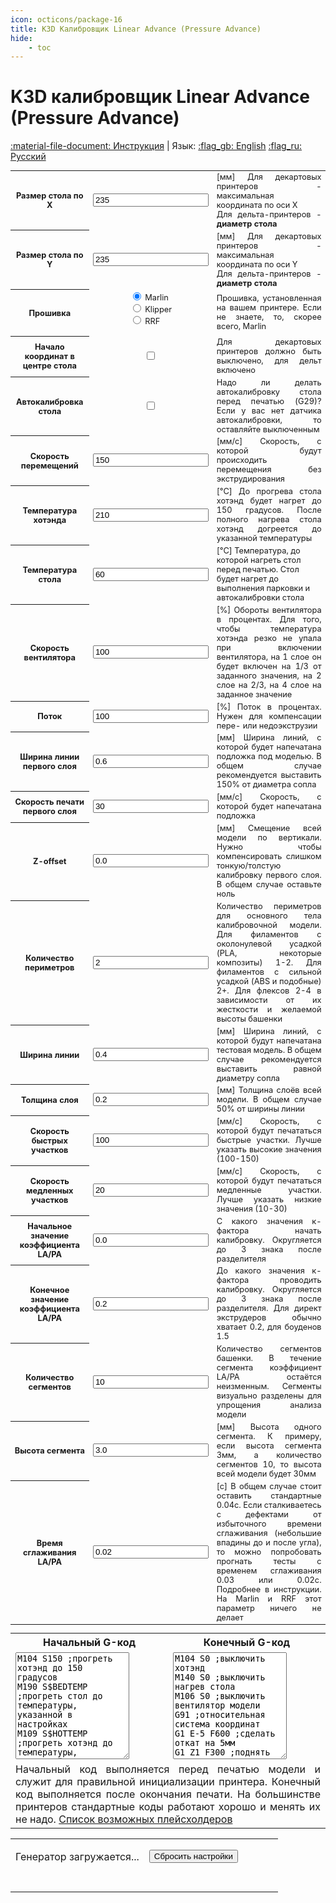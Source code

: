 ```yaml
---
icon: octicons/package-16
title: K3D Калибровщик Linear Advance (Pressure Advance)
hide:
    - toc
---
```


<h1 class="lang" id="header.title">K3D калибровщик Linear Advance (Pressure Advance)</h1>

<script src="../assets/js/lib.js"></script>
<script src="../assets/js/wasm_exec.js"></script>
<script src="../assets/js/gwaloader.js"></script>
<script src="../assets/js/streamsavermin.js"></script>

[:material-file-document: Инструкция](./index.md) | Язык: [:flag_gb: English](?lang=en) [:flag_ru: Русский](?lang=ru)

<table style="width: 100%; font-size: 0.8rem;">
    <tbody>
    <!-- Параметры принтера -->
        <tr>
            <th class="lang" id="table.bed_size_x.title">Размер стола по X</td>
            <td style="text-align:center"><input class="calibratorInput" type="text" id="k3d_la_bedX" name="k3d_la_bedX" value="235"></td>
            <td class="lang" id="table.bed_size_x.description" style="text-align: justify;">[мм] Для декартовых принтеров - максимальная координата по оси X<br>Для дельта-принтеров - <b>диаметр стола</b></td>
        </tr>
        <tr>
            <th class="lang" id="table.bed_size_y.title">Размер стола по Y</td>
            <td style="text-align:center"><input class="calibratorInput" type="text" id="k3d_la_bedY" name="k3d_la_bedY" value="235"></td>
            <td class="lang" id="table.bed_size_y.description" style="text-align: justify;">[мм] Для декартовых принтеров - максимальная координата по оси Y<br>Для дельта-принтеров - <b>диаметр стола</b></td>
        </tr>
        <tr>
            <th class="lang" id="table.firmware.title">Прошивка</td>
            <td align="center">
                <form style="text-align:left; width:fit-content;"><input type="radio" id="k3d_la_firmwareMarlin" name="k3d_la_firmware" value="Marlin" checked><label for="k3d_la_firmwareMarlin"> Marlin</label><br>
                <input type="radio" id="k3d_la_firmwareKlipper" name="k3d_la_firmware" value="Klipper"><label for="k3d_la_firmwareKlipper"> Klipper</label><br>
                <input type="radio" id="k3d_la_firmwareRRF" name="k3d_la_firmware" value="RRF"><label for="k3d_la_firmwareRRF"> RRF</label>
                </form>
            </td>
            <td class="lang" id="table.firmware.description" style="text-align: justify;">Прошивка, установленная на вашем принтере. Если не знаете, то, скорее всего, Marlin</td>
        </tr>
        <tr>
            <th class="lang" id="table.delta.title">Начало координат в центре стола</td>
            <td style="text-align:center"><input type="checkbox" id="k3d_la_delta" name="k3d_la_delta"></td>
            <td class="lang" id="table.delta.description" style="text-align: justify;">Для декартовых принтеров должно быть выключено, для дельт включено</td>
        </tr>
        <tr>
            <th class="lang" id="table.bed_probe.title">Автокалибровка стола</td>
            <td style="text-align:center"><input type="checkbox" id="k3d_la_g29" name="k3d_la_g29"></td>
            <td class="lang" id="table.bed_probe.description" style="text-align: justify;">Надо ли делать автокалибровку стола перед печатью (G29)? Если у вас нет датчика автокалибровки, то
                оставляйте выключенным</td>
        </tr>
        <tr>
            <th class="lang" id="table.travel_speed.title">Скорость перемещений</td>
            <td style="text-align:center"><input class="calibratorInput" type="text" id="k3d_la_travelSpeed" name="k3d_la_travelSpeed" value="150"></td>
            <td class="lang" id="table.travel_speed.description" style="text-align: justify;">[мм/с] Скорость, с которой будут происходить перемещения без экструдирования</td>
        </tr>
    <!-- Параметры филамента -->
        <tr>
            <th class="lang" id="table.hotend_temp.title">Температура хотэнда</td>
            <td style="text-align:center"><input class="calibratorInput" type="text" id="k3d_la_hotendTemperature" name="k3d_la_hotendTemperature" value="210"></td>
            <td class="lang" id="table.hotend_temp.description" style="text-align: justify;">[°C] До прогрева стола хотэнд будет нагрет до 150 градусов. После полного нагрева стола хотэнд догреется до
                указанной температуры</td>
        </tr>
        <tr>
            <th class="lang" id="table.bed_temp.title">Температура стола</td>
            <td style="text-align:center"><input class="calibratorInput" type="text" id="k3d_la_bedTemperature" name="k3d_la_bedTemperature" value="60"></td>
            <td class="lang" id="table.bed_temp.description">[°C] Температура, до которой нагреть стол перед печатью. Стол будет нагрет до выполнения парковки и автокалибровки стола</td>
        </tr>
        <tr>
            <th class="lang" id="table.fan_speed.title">Скорость вентилятора</td>
            <td style="text-align:center"><input class="calibratorInput" type="text" id="k3d_la_cooling" name="k3d_la_cooling" value="100"></td>
            <td class="lang" id="table.fan_speed.description" style="text-align: justify;">[%] Обороты вентилятора в процентах. Для того, чтобы температура хотэнда резко не упала при включении вентилятора, на 1 слое он будет включен на 1/3 от заданного значения, на 2 слое на 2/3, на 4 слое на заданное значение</td>
        </tr>
        <tr>
            <th class="lang" id="table.flow.title">Поток</td>
            <td style="text-align:center"><input class="calibratorInput" type="text" id="k3d_la_flow" name="k3d_la_flow" value="100"></td>
            <td class="lang" id="table.flow.description" style="text-align: justify;">[%] Поток в процентах. Нужен для компенсации пере- или недоэкструзии</td>
        </tr>
    <!-- Параметры первого слоя -->
        <tr>
            <th class="lang" id="table.first_line_width.title">Ширина линии первого слоя</td>
            <td style="text-align:center"><input class="calibratorInput" type="text" id="k3d_la_firstLayerLineWidth" name="k3d_la_firstLayerLineWidth" value="0.6"></td>
            <td class="lang" id="table.first_line_width.description" style="text-align: justify;">[мм] Ширина линий, с которой будет напечатана подложка под моделью. В общем случае рекомендуется выставить 150% от диаметра сопла</td>
        </tr>
        <tr>
            <th class="lang" id="table.first_print_speed.title">Скорость печати первого слоя</td>
            <td style="text-align:center"><input class="calibratorInput" type="text" id="k3d_la_firstLayerSpeed" name="k3d_la_firstLayerSpeed" value="30"></td>
            <td class="lang" id="table.first_print_speed.description" style="text-align: justify;">[мм/с] Скорость, с которой будет напечатана подложка</td>
        </tr>
        <tr>
            <th class="lang" id="table.z_offset.title">Z-offset</td>
            <td style="text-align:center"><input class="calibratorInput" type="text" id="k3d_la_zOffset" name="k3d_la_zOffset" value="0.0"></td>
            <td class="lang" id="table.z_offset.description" style="text-align: justify;">[мм] Смещение всей модели по вертикали. Нужно чтобы компенсировать слишком тонкую/толстую калибровку первого слоя. В общем случае оставьте ноль</td>
        </tr>
    <!-- Параметры модели -->
        <tr>
            <th class="lang" id="table.num_perimeters.title">Количество периметров</td>
            <td style="text-align:center"><input class="calibratorInput" type="text" id="k3d_la_numPerimeters" name="k3d_la_numPerimeters" value="2"></td>
            <td class="lang" id="table.num_perimeters.description" style="text-align: justify;">Количество периметров для основного тела калибровочной модели. Для филаментов с околонулевой усадкой (PLA,
                некоторые композиты) 1-2. Для филаментов с сильной усадкой (ABS и подобные) 2+. Для флексов 2-4 в зависимости
                от их жесткости и желаемой высоты башенки</td>
        </tr>
        <tr>
            <th class="lang" id="table.line_width.title">Ширина линии</td>
            <td style="text-align:center"><input class="calibratorInput" type="text" id="k3d_la_lineWidth" name="k3d_la_lineWidth" value="0.4"></td>
            <td class="lang" id="table.line_width.description" style="text-align: justify;">[мм] Ширина линий, с которой будут напечатана тестовая модель. В общем случае рекомендуется выставить равной диаметру сопла</td>
        </tr>
        <tr>
            <th class="lang" id="table.layer_height.title">Толщина слоя</td>
            <td style="text-align:center"><input class="calibratorInput" type="text" id="k3d_la_layerHeight" name="k3d_la_layerHeight" value="0.2"></td>
            <td class="lang" id="table.layer_height.description" style="text-align: justify;">[мм] Толщина слоёв всей модели. В общем случае 50% от ширины линии</td>
        </tr>
    <!-- Параметры калибровки -->
        <tr>
            <th class="lang" id="table.fast_segment_speed.title">Скорость быстрых участков</td>
            <td style="text-align:center"><input class="calibratorInput" type="text" id="k3d_la_fastPrintSpeed" name="k3d_la_fastPrintSpeed" value="100"></td>
            <td class="lang" id="table.fast_segment_speed.description" style="text-align: justify;">[мм/с] Скорость, с которой будут печататься быстрые участки. Лучше указать высокие значения (100-150)</td>
        </tr>
        <tr>
            <th class="lang" id="table.slow_segment_speed.title">Скорость медленных участков</td>
            <td style="text-align:center"><input class="calibratorInput" type="text" id="k3d_la_slowPrintSpeed" name="k3d_la_slowPrintSpeed" value="20"></td>
            <td class="lang" id="table.slow_segment_speed.description" style="text-align: justify;">[мм/с] Скорость, с которой будут печататься медленные участки. Лучше указать низкие значения (10-30)</td>
        </tr>
        <tr>
            <th class="lang" id="table.init_la.title">Начальное значение коэффициента LA/PA</td>
            <td style="text-align:center"><input class="calibratorInput" type="text" id="k3d_la_initKFactor" name="k3d_la_initKFactor" value="0.0"></td>
            <td class="lang" id="table.init_la.description" style="text-align: justify;">С какого значения к-фактора начать калибровку. Округляется до 3 знака после разделителя</td>
        </tr>
        <tr>
            <th class="lang" id="table.end_la.title">Конечное значение коэффициента LA/PA</td>
            <td style="text-align:center"><input class="calibratorInput" type="text" id="k3d_la_endKFactor" name="k3d_la_endKFactor" value="0.2"></td>
            <td class="lang" id="table.end_la.description" style="text-align: justify;">До какого значения к-фактора проводить калибровку. Округляется до 3 знака после разделителя. Для директ
                экструдеров обычно хватает 0.2, для боуденов 1.5</td>
        </tr>
        <tr>
            <th class="lang" id="table.num_segments.title">Количество сегментов</td>
            <td style="text-align:center"><input class="calibratorInput" type="text" id="k3d_la_numSegments" name="k3d_la_numSegments" value="10"></td>
            <td class="lang" id="table.num_segments.description" style="text-align: justify;">Количество сегментов башенки. В течение сегмента коэффициент LA/PA остаётся неизменным. Сегменты визуально
                разделены для упрощения анализа модели</td>
        </tr>
        <tr>
            <th class="lang" id="table.segment_height.title">Высота сегмента</td>
            <td style="text-align:center"><input class="calibratorInput" type="text" id="k3d_la_segmentHeight" name="k3d_la_segmentHeight" value="3.0"></td>
            <td class="lang" id="table.segment_height.description" style="text-align: justify;">[мм] Высота одного сегмента. К примеру, если высота сегмента 3мм, а количество сегментов 10, то
                высота всей модели будет 30мм</td>
        </tr>
        <tr>
            <th class="lang" id="table.smooth_time.title">Время сглаживания LA/PA</th>
            <td style="text-align:center"><input class="calibratorInput" type="text" id="k3d_la_smoothTime" name="k3d_la_smoothTime" value="0.02"></td>
            <td class="lang" id="table.smooth_time.description" style="text-align:justify;">[с] В общем случае стоит оставить стандартные 0.04с. Если сталкиваетесь с дефектами от избыточного времени сглаживания (небольшие впадины до и после угла), то можно попробовать прогнать тесты с временем сглаживания 0.03 или 0.02с. Подробнее в инструкции. На Marlin и RRF этот параметр ничего не делает</td>
        </tr>
    </tbody>
</table>

<table class="calibrationCodeTable" style="padding-top: 0; margin-top: 0;">
    <tbody>
        <tr>
            <th class="lang" id="table.start_gcode.title" style="text-align: center;">Начальный G-код</th>
            <th class="lang" id="table.end_gcode.title" style="text-align: center;">Конечный G-код</th>
        </tr>
        <tr>
            <td width="50%"><textarea type="text" id="k3d_la_startGcode" name="k3d_la_startGcode" rows="11">
M104 S150 ;прогреть хотэнд до 150 градусов
M190 S$BEDTEMP ;прогреть стол до температуры, указанной в настройках
M109 S$HOTTEMP ;прогреть хотэнд до температуры, указанной в настройках
G28 ;припарковать все оси
M109 S$HOTTEMP ;обход дебильных макросов Creality
M190 S$BEDTEMP ;обход дебильных макросов Creality
$G29 ;снять карту высот стола
G90 ;абсолютная система координат
G92 E0 ;сбросить координату экструдера
M220 S100 ;Множитель скорости 100%
M221 S$FLOW ;Множитель потока взять из настроек</textarea></td>
            <td width="50%"><textarea type="text" id="k3d_la_endGcode" name="k3d_la_endGcode" rows="11">
M104 S0 ;выключить хотэнд
M140 S0 ;выключить нагрев стола
M106 S0 ;выключить вентилятор модели
G91 ;относительная система координат
G1 E-5 F600 ;сделать откат на 5мм
G1 Z1 F300 ;поднять голову на 1мм</textarea></td>
        </tr>
        <tr>
            <td class="lang" id="table.start_gcode.description" style="text-align: justify;" colspan="2">
                Начальный код выполняется перед печатью модели и служит для правильной инициализации принтера. Конечный код выполняется после окончания печати. На большинстве принтеров стандартные коды работают хорошо и менять их не надо. <a href="../#g-">Список возможных плейсхолдеров</a>
            </td>
        </tr>
    </tbody>
</table>

<table class="caliButtonTable">
    <tbody>
        <tr>
            <td align="right" width="50%">
                <button class="caliButton" onclick="generate();" id="generateButton" style="display:none">Генерировать и скачать</button>
                <p id="generateButtonLoading"> Генератор загружается...</p>
            </td>
            <td align="left" width="50%">
                <button class="caliButton" onclick="reset();" id="resetButton">Сбросить настройки</button>
            </td>
        </tr>
        <tr>
            <td align="center" colspan="2">
                <br><div id="resultContainer"></div>
            </td>
        </tr>
    </tbody>
</table>

<script>document.body.onload = init();</script>
